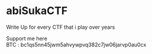 # abiSukaCTF
Write Up for every CTF that i play over years

Support me here </br>
BTC : bc1qs5nn45jwm5ahvywpvq382c7jw06jarvp0au0cx
